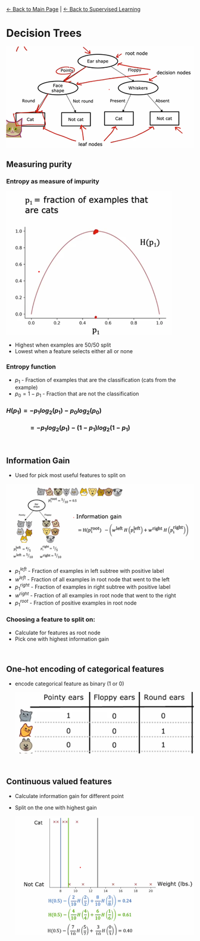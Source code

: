 [← Back to Main Page](../../README.md) | [← Back to Supervised Learning](../supervised_learning.md)

# Decision Trees

<img src="images/decision_tree.png" width=750>

## Measuring purity

### Entropy as measure of impurity

<img src="images/entropy.png">

<br>

- Highest when examples are 50/50 split
- Lowest when a feature selects either all or none

### Entropy function

- $p_1$ - Fraction of examples that are the classification (cats from the example)
- $p_0 = 1 - p_1$ - Fraction that are not the classification

### $H(p_1) = -p_1log_2(p_1) - p_0log_2(p_0)$
###  $\quad\quad\quad =  -p_1log_2(p_1) - (1 - p_1)log_2(1-p_1)$

<br>

## Information Gain
- Used for pick most useful features to split on

<img src="images/information_gain.png" width=750>

<br>

- $p_1^{left}$ - Fraction of examples in left subtree with positive label
- $w^{left}$ - Fraction of all examples in root node that went to the left
- $p_1^{right}$ - Fraction of examples in right subtree with positive label
- $w^{right}$ - Fraction of all examples in root node that went to the right
- $p_1^{root}$ - Fraction of positive examples in root node

### Choosing a feature to split on:
- Calculate for features as root node
- Pick one with highest information gain

<br>

## One-hot encoding of categorical features
- encode categorical feature as binary (1 or 0)

    <img src="images/one_hot_encoding.png">

<br>

## Continuous valued features
- Calculate information gain for different point
- Split on the one with highest gain

    <img src="images/continuous_value.png" width=500>